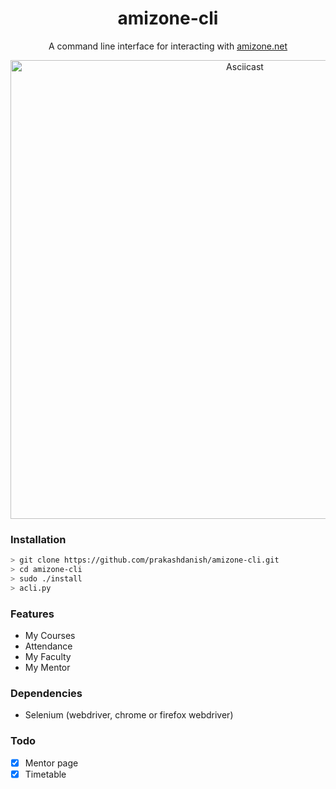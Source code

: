 <h1 align="center">amizone-cli</h1>
<p align="center">A command line interface for interacting with <a href="https://amizone.net/amizone/">amizone.net</a></p>

<p align="center">
<a href="https://asciinema.org/a/nCFfuGjTNggu2JS4HxX9Nvn8z"><img src="https://asciinema.org/a/nCFfuGjTNggu2JS4HxX9Nvn8z.png" alt="Asciicast" width="734"/></a>
</p>

### Installation
```bash
> git clone https://github.com/prakashdanish/amizone-cli.git
> cd amizone-cli
> sudo ./install
> acli.py
```

### Features
- My Courses
- Attendance
- My Faculty
- My Mentor

### Dependencies
- Selenium (webdriver, chrome or firefox webdriver)

### Todo
- [x] Mentor page
- [x] Timetable
